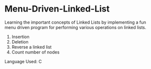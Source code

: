 # Menu-Driven-Linked-List
Learning the important concepts of Linked Lists by implementing a fun menu driven program for performing various operations on linked lists.
1. Insertion
2. Deletion
3. Reverse a linked list
4. Count number of nodes

Language Used: C
